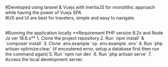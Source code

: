 #Developed using laravel & Vuejs with InertiaJS for monolithic approach while having the power of Vuejs SPA
 <br>
 #UX and UI are best for travelers, simple and easy to navigate.

<br>
#Running the application locally
    **Requirement PHP version 8.2x and Node Js ver 18.8.x**
1. Clone the project repository
2. Run `npm install` & `composer install`
3. Clone .env.example `cp .env.example .env`
4. Run `php artisan optimize:clear` (if encoutered error, setup a database first then run the command again)
5. Run `npm run dev`
6. Run `php artisan serve`
7. Access the local development server.
